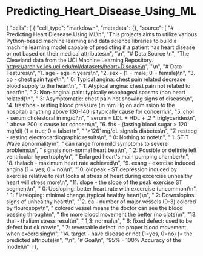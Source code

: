 # Predicting_Heart_Disease_Using_ML
{
 "cells": [
  {
   "cell_type": "markdown",
   "metadata": {},
   "source": [
    "# Predicting Heart Diesease Using ML\n",
    "This projects aims to utilize various Python-based machine learning and data science libraries to build a machine learning model capable of predicting if a patient has heart disease or not based on their medical attributes\n",
    "\n",
    "# Data Source \n",
    "The Cleavland data from the UCI Machine Learning Repository. https://archive.ics.uci.edu/ml/datasets/heart+Disease\n",
    "\n",
    "# Data Features\n",
    "1. age - age in years\n",
    "2. sex - (1 = male; 0 = female)\n",
    "3. cp - chest pain type\n",
    "    0: Typical angina: chest pain related decrease blood supply to the heart\n",
    "    1: Atypical angina: chest pain not related to heart\n",
    "    2: Non-anginal pain: typically esophageal spasms (non heart related)\n",
    "    3: Asymptomatic: chest pain not showing signs of disease\n",
    "4. trestbps - resting blood pressure (in mm Hg on admission to the hospital) anything above 130-140 is typically cause for concern\n",
    "5. chol - serum cholestoral in mg/dl\n",
    "    serum = LDL + HDL + .2 * triglycerides\n",
    "    above 200 is cause for concern\n",
    "6. fbs - (fasting blood sugar > 120 mg/dl) (1 = true; 0 = false)\n",
    "    '>126' mg/dL signals diabetes\n",
    "7. restecg - resting electrocardiographic results\n",
    "    0: Nothing to note\n",
    "    1: ST-T Wave abnormality\n",
    "       can range from mild symptoms to severe problems\n",
    "       signals non-normal heart beat\n",
    "    2: Possible or definite left ventricular hypertrophy\n",
    "        Enlarged heart's main pumping chamber\n",
    "8. thalach - maximum heart rate achieved\n",
    "9. exang - exercise induced angina (1 = yes; 0 = no)\n",
    "10. oldpeak - ST depression induced by exercise relative to rest looks at stress of heart during excercise unhealthy heart will stress more\n",
    "11. slope - the slope of the peak exercise ST segment\n",
    "    0: Upsloping: better heart rate with excercise (uncommon)\n",
    "    1: Flatsloping: minimal change (typical healthy heart)\n",
    "    2: Downslopins: signs of unhealthy heart\n",
    "12. ca - number of major vessels (0-3) colored by flourosopy\n",
    "    colored vessel means the doctor can see the blood passing through\n",
    "    the more blood movement the better (no clots)\n",
    "13. thal - thalium stress result\n",
    "    1,3: normal\n",
    "    6: fixed defect: used to be defect but ok now\n",
    "    7: reversable defect: no proper blood movement when excercising\n",
    "14. target - have disease or not (1=yes, 0=no) (= the predicted attribute)\n",
    "\n",
    "# Goal\n",
    "95% - 100% Accuracy of the model\n"
   ]
  },
